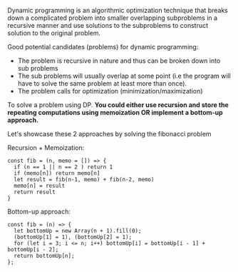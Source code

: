 Dynamic programming is an algorithmic optimization technique that breaks down a complicated problem into smaller overlapping subproblems in a recursive manner and use solutions to the subproblems to construct solution to the original problem.

Good potential candidates (problems) for dynamic programming: 
- The problem is recursive in nature and thus can be broken down into sub problems
- The sub problems will usually overlap at some point (i.e the program will have to solve the same problem at least more than once).
- The problem calls for optimization (minimization/maximization)

To solve a problem using DP. <b>You could either use recursion and store the repeating computations using memoization OR implement a bottom-up approach.</b>

Let's showcase these 2 approaches by solving the fibonacci problem


Recursion + Memoization:
```
const fib = (n, memo = []) => {
  if (n == 1 || n == 2 ) return 1
  if (memo[n]) return memo[n]
  let result = fib(n-1, memo) + fib(n-2, memo)
  memo[n] = result
  return result
}
```
Bottom-up approach:
```
const fib = (n) => {
  let bottomUp = new Array(n + 1).fill(0);
  (bottomUp[1] = 1), (bottomUp[2] = 1);
  for (let i = 3; i <= n; i++) bottomUp[i] = bottomUp[i - 1] + bottomUp[i - 2];
  return bottomUp[n];
};
```
